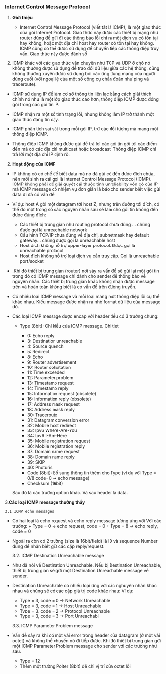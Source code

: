 ### Internet Control Message Protocol 

1. **Giới thiệu**

   - Internet Control Message Protocol (viết tắt là ICMP), là một giao thức của gói Internet Protocol. Giao thức này được các 
 thiết bị mạng như router dùng để gửi đi các thông báo lỗi chỉ ra một dịch vụ có tồn tại hay không, hoặc một địa chỉ host hay 
 router có tồn tại hay không. ICMP cũng có thể được sử dụng để chuyển tiếp các thông điệp truy vấn. Giao thức này được đánh số 
 1. ICMP khác với các giao thức vận chuyển như TCP và UDP ở chỗ nó không thường được sử dụng để trao đổi dữ liệu giữa các hệ 
 thống, cũng không thường xuyên được sử dụng bởi các ứng dụng mạng của người dùng cuối (với ngoại lệ của một số công cụ chẩn 
 đoán như ping và traceroute).
 
  -  ICMP sử dụng IP để làm cơ sở thông tin liên lạc bằng cách giải thích chính nó như là một lớp giao thức cao hơn, thông điệp
  ICMP được đóng gói trong các gói tin IP.

  - ICMP nhận ra một số tình trạng lỗi, nhưng không làm IP trở thành một giao thức đáng tin cậy.

  - ICMP phân tích sai sót trong mỗi gói IP, trừ các đối tượng mà mang một thông điệp ICMP.

  - Thông điệp ICMP không được gửi để trả lời các gói tin gởi tới các điểm đến mà có các địa chỉ multicast hoặc broadcast.
   Thông điệp ICMP chỉ trả lời một địa chỉ IP định rõ.
2. **Hoạt động của ICMP**   

  - IP không có cơ chế để biết data mà nó đã gửi có đến được đích chưa, nên mới sinh ra cái gọi là Internet Control Message 
  Protocol (ICMP). ICMP không phải để giải quyết cái thuộc tính unreliability vốn có của IP mà ICMP message có nhiệm vụ đơn 
  giản là báo cho sender biết việc gửi data đi đã có vấn đề.
  
  - Ví dụ: host A gỏi một datagram tới host Z, nhưng trên đường tới đích, có thể do một trong số các nguyên nhân sau sẽ làm 
  cho gói tin không đến được đúng đích:
  
     + Các thiết bị trung gian như routing protocol chưa đúng ... chúng được gọi là unreachable network
     + Cấu hình TCP/IP chưa đúng về địa chỉ, subnetmask hay default gateway... chúng được gọi là unreachable host
     + Host dích không hỗ trợ upper-layer protocol. Được gọi là unreachable protocol
     + Host đich không hỗ trợ loại dịch vụ cần truy câp. Gọi là unreachable port/socket
     
  - .Khi đó thiết bị trung gian (router) nơi sảy ra vấn đề sẽ gửi lại một gói tin trong đó có ICMP message chỉ dành cho sender 
  để thông báo về nguyên nhân. Các thiết bị trung gian khác không nhận được message trên và hoàn toàn không biết là có vấn đề 
  trên đường truyền. 
  
  - Có nhiều loại ICMP message và mỗi loại mang môt thông điệp lỗi cụ thể khác nhau. Kiểu message được nhận ra nhờ format dữ 
  liệu của message đó.
  
  - Các loại ICMP message được encap với header đều có 3 trường chung:
  
      + Type (8bit): Chỉ kiểu của ICMP message. Chi tiet
          - 0: Echo reply
          - 3: Destination unreachable
          - 4: Source quench
          - 5: Redirect
          - 8: Echo
          - 9: Router advertisement
          - 10: Router solicitation
          - 11: Time exceeded
          - 12: Parameter problem
          - 13: Timestamp request
          - 14: Timestamp reply
          - 15: Information request (obsolete)
          - 16: Information reply (obsolete)
          - 17: Address mask request
          - 18: Address mask reply
          - 30: Traceroute
          - 31: Datagram conversion error
          - 32: Mobile host redirect
          - 33: Ipv6 Where-Are-You
          - 34: Ipv6 I-Am-Here
          - 35: Mobile registration request
          - 36: Mobile registration reply
          - 37: Domain name request
          - 38: Domain name reply
          - 39: SKIP
          - 40: Photuris
      
        + Code (8bit): Bổ sung thông tin thêm cho Type (ví dụ với Type = 0/8 code=0 -> echo message)
        + Checksum (16bit)
    
    Sau đó là các trường option khác. Và sau header là data.
    
 3.**Các loại ICMP message thường thấy**
 
    
    3.1 ICMP echo messages

  - Có hai loại là echo request và echo reply message tương ứng với Với các trường:
        + Type = 0 -> echo request, code = 0
        + Type = 8 -> echo reply, code = 0

  - Ngoài ra còn có 2 trường (size là 16bit/field) là ID và sequence Number dùng để nhận biết giữ các cặp reply/request.

    3.2. ICMP Destination Unreachable message

  - Như đã nói về Destination Unreachable. Nếu bị Destination Unreachable, thiết bị trung gian sẽ gửi một Destination 
    Unreachable message về sender.

  - Destination Unreachable có nhiều loại ứng với các nghuyên nhân khác nhau và chúng sẽ có các cặp giá trị code khác nhau:
    Ví dụ:
      + Type = 3, code = 0 -> Network Unreachable
      + Type = 3, code = 1 -> Host Unreachable
      + Type = 3, code = 2 -> Protocol Unreachable
      + Type = 3, code = 3 -> Port Unreachabl


    3.3. ICMP Parameter Problem message

  - Vấn đề sảy ra khi có một vài error trong header của datagram (ở một vài octet) và không thể chuyển nó đi tiếp được. Khi 
  đó thiêt bị trung gian gửi một ICMP Parameter Problem message cho sender với các trường như sau.

      + Type = 12
      + Thêm một trường Poiter (8bit) để chỉ vị trí của octet lỗi
